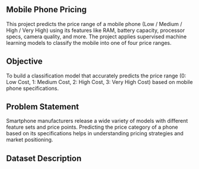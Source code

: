 ## Mobile Phone Pricing  

 This project predicts the price range of a mobile phone (Low / Medium / High / Very High) using its features like RAM, battery capacity, processor specs, camera quality, and more. The project applies supervised machine learning models to classify the mobile into one of four price ranges.
 
## Objective

To build a classification model that accurately predicts the price range 
(0: Low Cost, 1: Medium Cost, 2: High Cost, 3: Very High Cost) based on mobile phone specifications.

## Problem Statement

Smartphone manufacturers release a wide variety of models with different feature sets and price points. Predicting the price category of a phone based on its specifications helps in understanding pricing strategies and market positioning.

## Dataset Description



 